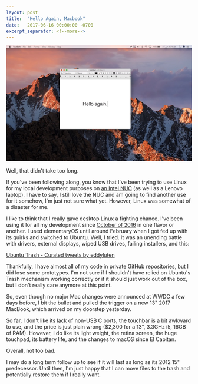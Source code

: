 ```yaml
---
layout: post
title:  "Hello Again, Macbook"
date:   2017-06-16 00:00:00 -0700
excerpt_separator: <!--more-->
---
```

<div class="center bottom-padded"><img src="/images/hello-again.jpg" /></div>

Well, that didn't take too long.

If you've been following along, you know that I've been trying to use Linux for my local development purposes on [an Intel NUC](/bye-macbook-hello-intel-nuc) (as well as a Lenovo laptop). I have to say, I still love the NUC and am going to find another use for it somehow, I'm just not sure what yet. However, Linux was somewhat of a disaster for me.

<!--more-->

I like to think that I really gave desktop Linux a fighting chance. I've been using it for all my development since [October of 2016](/elementary-os-first-impressions) in one flavor or another. I used elementaryOS until around February when I got fed up with its quirks and switched to Ubuntu. Well, I tried. It was an unending battle with drivers, external displays, wiped USB drives, failing installers, and this:

<a class="twitter-timeline" data-partner="tweetdeck" href="https://twitter.com/eddyluten/timelines/875852496966533120">Ubuntu Trash - Curated tweets by eddyluten</a> <script async src="//platform.twitter.com/widgets.js" charset="utf-8"></script>

Thankfully, I have almost all of my code in private GitHub repositories, but I did lose some prototypes. I'm not sure if I shouldn't have relied on Ubuntu's Trash mechanism working correctly or if it should just work out of the box, but I don't really care anymore at this point.

So, even though no major Mac changes were announced at WWDC a few days before, I bit the bullet and pulled the trigger on a new 13" 2017 MacBook, which arrived on my doorstep yesterday.

So far, I don't like its lack of non-USB C ports, the touchbar is a bit awkward to use, and the price is just plain wrong ($2,300 for a 13", 3.3GHz i5, 16GB of RAM). However, I do like its light weight, the retina screen, the huge touchpad, its battery life, and the changes to macOS since El Capitan.

Overall, not too bad.

I may do a long term follow up to see if it will last as long as its 2012 15" predecessor. Until then, I'm just happy that I can move files to the trash and potentially restore them if I really want.